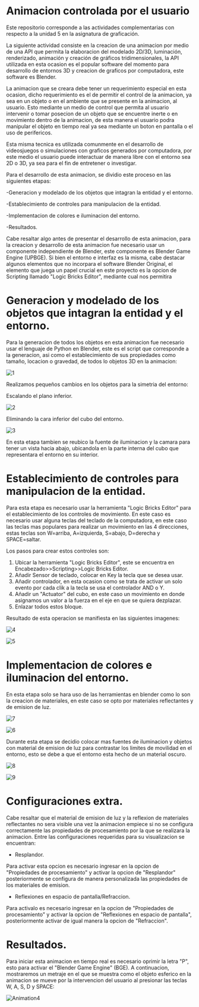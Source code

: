 # Animacion controlada por el usuario

Este repositorio corresponde a las actividades complementarias con respecto a la unidad 5 en la asignatura de graficación.

La siguiente actividad consiste en la creacion de una animacion por medio de una API que permita la elaboracion del modelado 2D/3D, luminación, renderizado, animación y creación de gráficos tridimensionales, la API utilizada en esta ocasion es el popular software del momento para desarrollo de entornos 3D y creacion de graficos por computadora, este software es Blender.

La animacion que se creara debe tener un requerimiento especial en esta ocasion, dicho requerimiento es el de permitir el control de la animacion, ya sea en un objeto o en el ambiente que se presente en la animacion, al usuario. Esto mediante un medio de control que permita al usuario intervenir o tomar posecion de un objeto que se encuentre inerte o en movimiento dentro de la animacion, de esta manera el usuario podra manipular el objeto en tiempo real ya sea mediante un boton en pantalla o el uso de perifericos.

Esta misma tecnica es utilizada comunmente en el desarrollo de videosjuegos o simulaciones con graficos generados por computadora, por este medio el usuario puede interactuar de manera libre con el entorno sea 2D o 3D, ya sea para el fin de entretener o investigar.

Para el desarrollo de esta animacion, se dividio este proceso en las siguientes etapas:

-Generacion y modelado de los objetos que intagran la entidad y el entorno.

-Establecimiento de controles para manipulacion de la entidad.

-Implementacion de colores e iluminacion del entorno.

-Resultados.

Cabe resaltar algo antes de presentar el desarrollo de esta animacion, para la creacion y desarrollo de esta animacion fue necesario usar un componente independiente de Blender, este componente es Blender Game Engine (UPBGE). Si bien el entorno e interfaz es la misma, cabe destacar algunos elementos que no incorpara el software Blender Original, el elemento que juega un papel crucial en este proyecto es la opcion de Scripting llamado "Logic Bricks Editor", mediante cual nos permitira

# Generacion y modelado de los objetos que intagran la entidad y el entorno.

Para la generacion de todos los objetos en esta animacion fue necesario usar el lenguaje de Python en Blender, este es el script que corresponde a la generacion, asi como el establecimiento de sus propiedades como tamaño, locacion o gravedad, de todos lo objetos 3D en la animacion:

![1](https://user-images.githubusercontent.com/72088585/144756294-c1af60d0-ac1d-4f6d-8e8d-239426c5c8db.png)

Realizamos pequeños cambios en los objetos para la simetria del entorno:

Escalando el plano inferior.

![2](https://user-images.githubusercontent.com/72088585/144756413-1e0c62d9-9175-4ac2-88ba-d7d098ae10f9.png)

Eliminando la cara inferior del cubo del entorno.

![3](https://user-images.githubusercontent.com/72088585/144756518-898828aa-70b4-4f1b-8358-091d37c6193c.png)

En esta etapa tambien se reubico la fuente de iluminacion y la camara para tener un vista hacia abajo, ubicandola en la parte interna del cubo que representara el entorno en su interior.

# Establecimiento de controles para manipulacion de la entidad.

Para esta etapa es necesario usar la herramienta "Logic Bricks Editor" para el establecimiento de los controles de movimiento. En este caso es necesario usar alguna teclas del teclado de la computadora, en este caso las teclas mas populares para realizar un movimiento en las 4 direcciones, estas teclas son W=arriba, A=izquierda, S=abajo, D=derecha y SPACE=saltar. 

Los pasos para crear estos controles son:

1. Ubicar la herramienta "Logic Bricks Editor", este se encuentra en Encabezado>>Scripting>>Logic Bricks Editor.
2. Añadir Sensor de teclado, colocar en Key la tecla que se desea usar.
3. Añadir controlador, en esta ocasion como se trata de activar un solo evento por cada clik a la tecla se usa el controlador AND o Y.
4. Añadir un "Actuator" del cubo, en este caso un movimiento en donde asignamos un valor a la fuerza en el eje en que se quiera dezplazar.
5. Enlazar todos estos bloque.

Resultado de esta operacion se manifiesta en las siguientes imagenes:

![4](https://user-images.githubusercontent.com/72088585/144759325-6f0ab3fa-5b0e-42a5-abb8-8bce2d51cbd3.png)

![5](https://user-images.githubusercontent.com/72088585/144759372-3b9e0cc6-4c37-4a63-94c3-f03dbb911f36.png)

# Implementacion de colores e iluminacion del entorno.

En esta etapa solo se hara uso de las herramientas en blender como lo son la creacion de materiales, en este caso se opto por materiales reflectantes y de emision de luz.

![7](https://user-images.githubusercontent.com/72088585/144759515-f094de4f-238a-4056-ae16-a7aba236975e.png)

![6](https://user-images.githubusercontent.com/72088585/144759632-c5732bf2-ba50-44fc-aa8b-d5aa29491df9.png)

Durante esta etapa se decidio colocar mas fuentes de iluminacion y objetos con material de emision de luz para contrastar los limites de movilidad en el entorno, esto se debe a que el entorno esta hecho de un material oscuro.

![8](https://user-images.githubusercontent.com/72088585/144759760-d6ce8f97-5010-419f-93bd-605722f76428.png)

![9](https://user-images.githubusercontent.com/72088585/144759761-feb3baa0-c77a-4cac-b64d-c72716aa23ef.png)

# Configuraciones extra.

Cabe resaltar que el material de emision de luz y la reflexion de materiales reflectantes no sera visible una vez la animacion empiece si no se configura correctamente las propiedades de procesamiento por la que se realizara la animacion. Entre las configuraciones requeridas para su visualizacion se encuentran:

- Resplandor.

Para activar esta opcion es necesario ingresar en la opcion de "Propiedades de procesamiento" y activar la opcion de "Resplandor" posteriormente se configura de manera personalizada las propiedades de los materiales de emision.

- Reflexiones en espacio de pantalla/Refraccion.

Para activalo es necesario ingresar en la opcion de "Propiedades de procesamiento" y activar la opcion de "Reflexiones en espacio de pantalla", posteriormente activar de igual manera la opcion de "Refraccion".

# Resultados.

Para iniciar esta animacion en tiempo real es necesario oprimir la letra "P", esto para activar el "Blender Game Engine" (BGE). A continuacion, mostraremos un metraje en el que se muestra como el objeto esferico en la animacion se mueve por la intervencion del usuario al presionar las teclas W, A, S, D y SPACE:

![Animation4](https://user-images.githubusercontent.com/72088585/144761473-fe013574-8ee8-4f08-8fa8-3546e285eb0e.gif)


